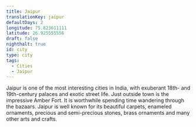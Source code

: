 ```yaml
---
title: Jaipur
translationKey: jaipur
defaultDays: 2
longitude: 75.823611111
latitude: 26.925555556
draft: false
nighthalt: true
id: city
type: city
tags:
  - Cities
  - Jaipur
---
```

Jaipur is one of the most interesting cities in India, with exuberant 18th- and 19th-century palaces and exotic street life. Just outside town is the impressive Amber Fort. It is worthwhile spending time wandering through the bazaars. Jaipur is well known for its beautiful carpets, enameled ornaments, precious and semi-precious stones, brass ornaments and many other arts and crafts.